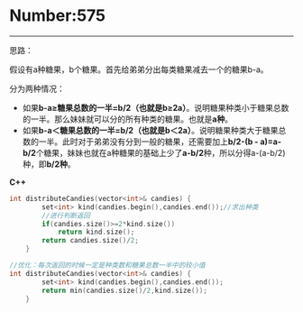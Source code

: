 # Number:575

---------------

思路：

假设有a种糖果，b个糖果。首先给弟弟分出每类糖果减去一个的糖果b-a。

分为两种情况：

- 如果**b-a≥糖果总数的一半=b/2（也就是b≥2a）**。说明糖果种类小于糖果总数的一半。那么妹妹就可以分的所有种类的糖果。也就是**a种**。
- 如果**b-a＜糖果总数的一半=b/2（也就是b＜2a）**。说明糖果种类大于糖果总数的一半。此时对于弟弟没有分到一般的糖果，还需要加上**b/2-(b - a)=a- b/2**个糖果，妹妹也就在a种糖果的基础上少了**a-b/2**种，所以分得a-(a-b/2)种，即**b/2种**。



**C++**

``` c++
int distributeCandies(vector<int>& candies) {
        set<int> kind(candies.begin(),candies.end());//求出种类
    	//进行判断返回
        if(candies.size()>=2*kind.size())
            return kind.size();
        return candies.size()/2;
    }

//优化：每次返回的时候一定是种类数和糖果总数一半中的较小值
int distributeCandies(vector<int>& candies) {
        set<int> kind(candies.begin(),candies.end());
        return min(candies.size()/2,kind.size());
    }
```

